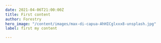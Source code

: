 ```yaml
---
date: 2021-04-06T21:00:00Z
title: First content
author: Forestry
hero_image: "/content/images/max-di-capua-AhHICglxxx8-unsplash.jpg"
label: first my content

---
```

